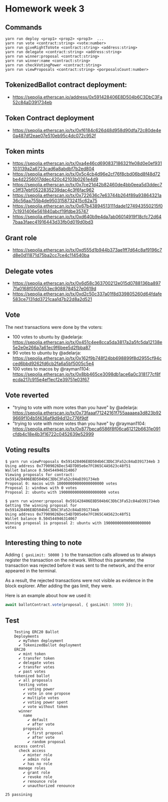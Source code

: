 # Homework week 3
## Commands 
```
yarn run deploy <prop1> <prop2> <prop3>  ...
yarn run vote <contract:string> <vote:number>
yarn run giveRightToVote <contract:string> <address:string>
yarn run delegate <contract:string> <address:string>
yarn run winner:proposal <contract:string>
yarn run winner:name <contract:string>
yarn run checkVotingPower <contract:string>
yarn run viewProposals <contract:string> <porposalsCount:number>
```
## TokenizedBallot contract deployment:
* https://sepolia.etherscan.io/address/0x591428406E8D504b6C3DbC3Fa52c84aD391734eb

## Token Contract deployment
* https://sepolia.etherscan.io/tx/0xf6184c626d48d958d90dfa72c80de4e0a487df2eae07e510eb95c4dc072c952f

## Token mints
* https://sepolia.etherscan.io/tx/0xa4e46cd690837186321fe08d0e0ef931103139a2a6723cad6a8abdbf7b2ed804
* https://sepolia.etherscan.io/tx/0x5c4cb4d96e2cf76f8cbd06bd8f48d72be4d2256017ddec420c42103b0261e4d9
* https://sepolia.etherscan.io/tx/0x7ce21d42b82460de4bb0eea5d3ddec7c3ff37ebf0522835239dac4c3f6fac962
* https://sepolia.etherscan.io/tx/0x722636c7e63744b264f89a93864321a36c56aa755b4de9503158732415c62a75
* https://sepolia.etherscan.io/tx/0x67b43894513111dade1274943550215f07c1931406e561840abcf19fdbe35747
* https://sepolia.etherscan.io/tx/0xd640b9e4da7ab06014919f18cfc72d647baa3faec41916443d33fb0d019d0bd3

## Grant role
* https://sepolia.etherscan.io/tx/0xd555d1b944b373ae1ff7d64c8af9196c7d8e0d11871d75ba2cc7ce4c114540ba

## Delegate votes
* https://sepolia.etherscan.io/tx/0x6d58c363700212e015d0788136ba8977fa0168f0500553ec9088784527e0619d
* https://sepolia.etherscan.io/tx/0xd2c50c337a01f8d339805260d64fdafe583ce7131dd3721caa1d7b22d8a2d521

## Vote
The next transactions were done by the voters:

* 100 votes to ubuntu by @adelarja: https://sepolia.etherscan.io/tx/0x451c4ee8cca5da3817a2a5fc5da12138e5e2e0e266a7a61ec9f6bee5d2fbba87
* 90 votes to ubuntu by @adelarja: https://sepolia.etherscan.io/tx/0x162f9b748f24bb698899f8d2955cf94cced6bbd9262fd6cb2fa6a5bf5005c5e4
* 100 votes to macos by @rayman1104: https://sepolia.etherscan.io/tx/0x8bb465ce3098db1ace6a0c318177cf8fecda217c915e4ef1ecf2e39751e03f67

## Vote reverted
* "trying to vote with more votes than you have" by @adelarja: https://sepolia.etherscan.io/tx/0x73faaaf71242161f755aaaaea3d823b929669f104b5f436af9d94d12c776f9df
* "trying to vote with more votes than you have" by @rayman1104: https://sepolia.etherscan.io/tx/0x877beca6586f8f06ca61212b6631e091cfdb4c18e4b3f16722c0452639e52999

## Voting results
```
$ yarn run viewProposals 0x591428406E8D504b6C3DbC3Fa52c84aD391734eb 3
Using address 0x77909026Dec54D7D05e6e7FC065C4A5623c48f51
Wallet balance 0.504544946314067
Viewing proposals for contract: 0x591428406E8D504b6C3DbC3Fa52c84aD391734eb
Proposal 0: macos with 100000000000000000000 votes
Proposal 1: windows with 0 votes
Proposal 2: ubuntu with 190000000000000000000 votes
```

```
$ yarn run winner:proposal 0x591428406E8D504b6C3DbC3Fa52c84aD391734eb
Getting the winning proposal for 0x591428406E8D504b6C3DbC3Fa52c84aD391734eb
Using address 0x77909026Dec54D7D05e6e7FC065C4A5623c48f51
Wallet balance 0.504544946314067
Winning proposal is proposal 2: ubuntu with 190000000000000000000 votes
```

## Interesting thing to note
Adding `{ gasLimit: 50000 }` to the transaction calls allowed us to always register the transaction on the network. Without this parameter, the transaction was rejected before it was sent to the network, and the error appeared in the terminal.

As a result, the rejected transactions were not visible as evidence in the block explorer. After adding the gas limit, they were.

Here is an example about how we used it:

```typescript
await ballotContract.vote(proposal, { gasLimit: 50000 });
```

## Test
```
    Testing ERC20 Ballot
    Deployments
      ✔ myToken deployment
      ✔ TokenizedBallot deployment
    ERC20
      ✔ mint token
      ✔ transfer token
      ✔ delegate votes
      ✔ transfer votes
      ✔ past votes
    tokenized ballot
      ✔ all proposals
      testing votes
        ✔ voting power
        ✔ vote in one propose
        ✔ multiple votes
        ✔ voting power spent
        ✔ vote without token
      winner
        name
          ✔ default
          ✔ after vote
        proposals
          ✔ first proposal
          ✔ after vote
          ✔ random proposal
    access control
      check access
        ✔ minter role
        ✔ admin role
        ✔ has no role
      manege roles
        ✔ grant role
        ✔ revoke role
        ✔ renounce role
        ✔ unauthorized renounce

25 passining
```
